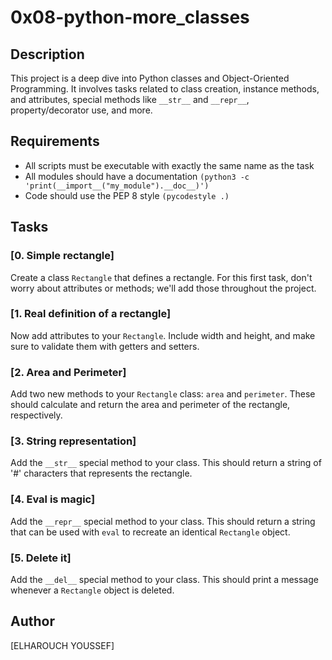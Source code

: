 # 0x08-python-more_classes

## Description

This project is a deep dive into Python classes and Object-Oriented Programming. It involves tasks related to class creation, instance methods, and attributes, special methods like `__str__` and `__repr__`, property/decorator use, and more.

## Requirements

- All scripts must be executable with exactly the same name as the task
- All modules should have a documentation `(python3 -c 'print(__import__("my_module").__doc__)')`
- Code should use the PEP 8 style `(pycodestyle .)`

## Tasks

### [0. Simple rectangle]
Create a class `Rectangle` that defines a rectangle. For this first task, don't worry about attributes or methods; we'll add those throughout the project.

### [1. Real definition of a rectangle]
Now add attributes to your `Rectangle`. Include width and height, and make sure to validate them with getters and setters.

### [2. Area and Perimeter]
Add two new methods to your `Rectangle` class: `area` and `perimeter`. These should calculate and return the area and perimeter of the rectangle, respectively.

### [3. String representation]
Add the `__str__` special method to your class. This should return a string of '#' characters that represents the rectangle.

### [4. Eval is magic]
Add the `__repr__` special method to your class. This should return a string that can be used with `eval` to recreate an identical `Rectangle` object.

### [5. Delete it]
Add the `__del__` special method to your class. This should print a message whenever a `Rectangle` object is deleted.

## Author

[ELHAROUCH YOUSSEF]

